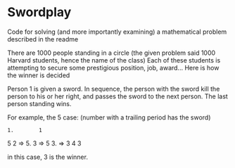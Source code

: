 # Swordplay
Code for solving (and more importantly examining) a mathematical problem described in the readme


There are 1000 people standing in a circle (the given problem said 1000 Harvard students, hence the name of the class)
Each of these students is attempting to secure some prestigious position, job, award...
Here is how the winner is decided

Person 1 is given a sword.
In sequence, the person with the sword kill the person to his or her right, and passes the sword to the next person.
The last person standing wins.

For example, the 5 case:
(number with a trailing period has the sword)

    1.        1         
  5   2 =>  5.  3  => 5   3. => 3
   4 3
   
in this case, 3 is the winner.
